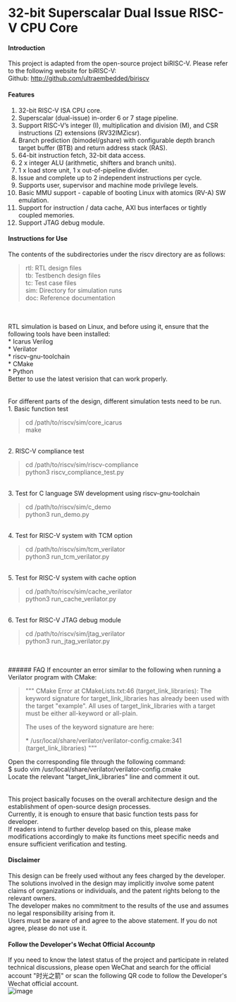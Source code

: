# 32-bit Superscalar Dual Issue RISC-V CPU Core

#### Introduction
This project is adapted from the open-source project biRISC-V. Please refer to the following website for biRISC-V: <br>
Github: http://github.com/ultraembedded/biriscv <br>

#### Features 

1.  32-bit RISC-V ISA CPU core. 
2.  Superscalar (dual-issue) in-order 6 or 7 stage pipeline.
3.  Support RISC-V’s integer (I), multiplication and division (M), and CSR instructions (Z) extensions (RV32IMZicsr).
4.  Branch prediction (bimodel/gshare) with configurable depth branch target buffer (BTB) and return address stack (RAS).
5.  64-bit instruction fetch, 32-bit data access.
6.  2 x integer ALU (arithmetic, shifters and branch units).
7.  1 x load store unit, 1 x out-of-pipeline divider.
8.  Issue and complete up to 2 independent instructions per cycle.
9.  Supports user, supervisor and machine mode privilege levels.
11. Basic MMU support - capable of booting Linux with atomics (RV-A) SW emulation.
12. Support for instruction / data cache, AXI bus interfaces or tightly coupled memories.
13. Support JTAG debug module.

#### Instructions for Use

The contents of the subdirectories under the riscv directory are as follows: <br>
<blockquote>
rtl: RTL design files<br>
tb:  Testbench design files<br>
tc:  Test case files<br>
sim: Directory for simulation runs<br>
doc: Reference documentation<br>
</blockquote>
<br>
<br>
RTL simulation is based on Linux, and before using it, ensure that the following tools have been installed: <br>
* Icarus Verilog <br>
* Verilator <br>
* riscv-gnu-toolchain <br>
* CMake <br>
* Python <br>
Better to use the latest verision that can work properly. <br>
<br>
<br>
For different parts of the design, different simulation tests need to be run. <br>
1. Basic function test
<blockquote>
cd /path/to/riscv/sim/core_icarus <br>
make <br>
</blockquote>
<br>
2. RISC-V compliance test
<blockquote>
cd /path/to/riscv/sim/riscv-compliance <br>
python3 riscv_compliance_test.py <br>
</blockquote>
<br>
3. Test for C language SW development using riscv-gnu-toolchain
<blockquote>
cd /path/to/riscv/sim/c_demo <br>
python3 run_demo.py <br>
</blockquote>
<br>
4. Test for RISC-V system with TCM option
<blockquote>
cd /path/to/riscv/sim/tcm_verilator <br>
python3 run_tcm_verilator.py <br>
</blockquote>
<br>
5. Test for RISC-V system with cache option
<blockquote>
cd /path/to/riscv/sim/cache_verilator <br>
python3 run_cache_verilator.py <br>
</blockquote>
<br>
6. Test for RISC-V JTAG debug module
<blockquote>
cd /path/to/riscv/sim/jtag_verilator <br>
python3 run_jtag_verilator.py <br>
</blockquote>
<br>
<br>
###### FAQ
If encounter an error similar to the following when running a Verilator program with CMake: <br>
<blockquote>
"""
CMake Error at CMakeLists.txt:46 (target_link_libraries):
  The keyword signature for target_link_libraries has already been used with
  the target "example".  All uses of target_link_libraries with a target must
  be either all-keyword or all-plain.

  The uses of the keyword signature are here:

   \* /usr/local/share/verilator/verilator-config.cmake:341 (target_link_libraries)
"""
</blockquote>
Open the corresponding file through the following command: <br>
$ sudo vim /usr/local/share/verilator/verilator-config.cmake <br>
Locate the relevant "target_link_libraries" line and comment it out.<br>
<br>
<br>
This project basically focuses on the overall architecture design and the establishment of open-source design processes. <br>
Currently, it is enough to ensure that basic function tests pass for developer. <br>
If readers intend to further develop based on this, please make modifications accordingly to make its functions meet specific needs and ensure sufficient verification and testing. <br>

#### Disclaimer

This design can be freely used without any fees charged by the developer. <br>
The solutions involved in the design may implicitly involve some patent claims of organizations or individuals, and the patent rights belong to the relevant owners. <br>
The developer makes no commitment to the results of the use and assumes no legal responsibility arising from it. <br>
Users must be aware of and agree to the above statement. If you do not agree, please do not use it. <br>

#### Follow the Developer's Wechat Official Accountp
If you need to know the latest status of the project and participate in related technical discussions, please open WeChat and search for the official account "时光之箭" or scan the following QR code to follow the Developer's Wechat official account. <br>
![image](https://open.weixin.qq.com/qr/code?username=Arrow-of-Time-zd "时光之箭")



